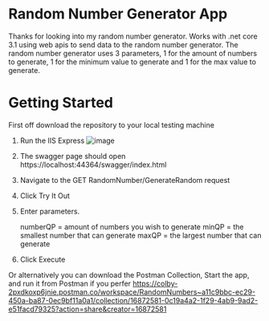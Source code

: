 # Random Number Generator App 
Thanks for looking into my random number generator. Works with .net core 3.1 using web apis to send data to the random number generator.
The random number generator uses 3 parameters, 1 for the amount of numbers to generate, 1 for the minimum value to generate and 1 for the 
max value to generate. 

# Getting Started
First off download the repository to your local testing machine
1) Run the IIS Express ![image](https://github.com/ColbyB29/RandomNumberGeneratorAPI/assets/125478016/5366bfcb-37d3-4451-8cd6-d909d3be80e6)

2) The swagger page should open https://localhost:44364/swagger/index.html 
3) Navigate to the GET RandomNumber/GenerateRandom request
4) Click Try It Out
5) Enter parameters. 

    numberQP = amount of numbers you wish to generate
    minQP = the smallest number that can generate
    maxQP = the largest number that can generate

6) Click Execute

Or alternatively you can download the Postman Collection, Start the app, and run it from Postman if you perfer
https://colby-2pxdkoxp6jnie.postman.co/workspace/RandomNumbers~a11c9bbc-ec29-450a-ba87-0ec9bf11a0a1/collection/16872581-0c19a4a2-1f29-4ab9-9ad2-e51facd79325?action=share&creator=16872581

